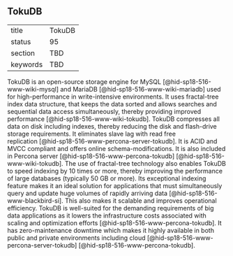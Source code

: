 ## TokuDB


|          |        |
| -------- | ------ |
| title    | TokuDB |
| status   | 95     |
| section  | TBD    |
| keywords | TBD    |



TokuDB is an open-source storage engine for
MySQL [@hid-sp18-516-www-wiki-mysql] and
MariaDB [@hid-sp18-516-www-wiki-mariadb] used for high-performance in
write-intensive environments. It uses fractal-tree index data structure,
that keeps the data sorted and allows searches and sequential data
access simultaneously, thereby providing improved
performance [@hid-sp18-516-www-wiki-tokudb]. TokuDB compresses all data
on disk including indexes, thereby reducing the disk and flash-drive
storage requirements. It eliminates slave lag with read free
replication [@hid-sp18-516-www-percona-server-tokudb]. It is ACID and
MVCC compliant and offers online schema-modifications. It is also
included in Percona
server [@hid-sp18-516-www-percona-tokudb] [@hid-sp18-516-www-wiki-tokudb].
The use of fractal-tree technology also enables TokuDB to speed indexing
by 10 times or more, thereby improving the performance of large
databases (typically 50 GB or more). Its exceptional indexing feature
makes it an ideal solution for applications that must simultaneously
query and update huge volumes of rapidly arriving
data [@hid-sp18-516-www-blackbird-si]. This also makes it scalable and
improves operational efficiency. TokuDB is well-suited for the demanding
requirements of big data applications as it lowers the infrastructure
costs associated with scaling and optimization
efforts [@hid-sp18-516-www-percona-tokudb]. It has zero-maintenance
downtime which makes it highly available in both public and private
environments including
cloud [@hid-sp18-516-www-percona-server-tokudb] [@hid-sp18-516-www-percona-tokudb].

